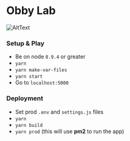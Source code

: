 # Obby Lab

![AltText](https://media.giphy.com/media/wAxlCmeX1ri1y/giphy.gif)

### Setup & Play

* Be on node `8.9.4` or greater
* `yarn`
* `yarn make-var-files`
* `yarn start`
* Go to `localhost:5000`

### Deployment

* Set prod `.env` and `settings.js` files
* `yarn`
* `yarn build`
* `yarn prod` (this will use **pm2** to run the app)
